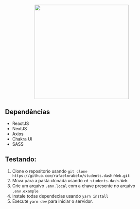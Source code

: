 
<h1 align="center">
  <br/>
  <img src="https://user-images.githubusercontent.com/55251721/133930263-b9668899-447d-4f9d-ab74-09dc12e8ab92.png" width=310 />
</h1>
    
## Dependências
  - ReactJS
  - NextJS
  - Axios
  - Chakra UI
  - SASS
   
## Testando:
   1. Clone o repositorio usando `git clone https://github.com/rafaelnrabelo/students.dash-Web.git`
   2. Mova para a pasta clonada usando `cd students.dash-Web`
   3. Crie um arquivo `.env.local` com a chave presente no arquivo `.env.example`
   4. Instale todas dependecias usando `yarn install`
   5. Execute `yarn dev` para iniciar o servidor.
